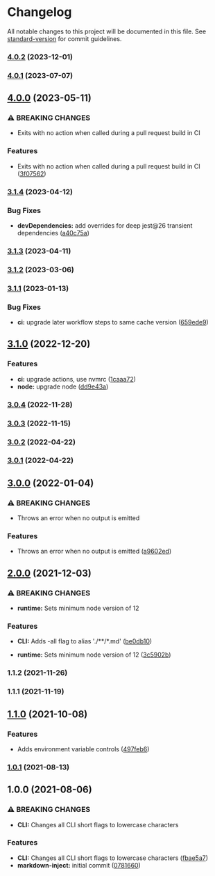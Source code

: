 # Changelog

All notable changes to this project will be documented in this file. See [standard-version](https://github.com/conventional-changelog/standard-version) for commit guidelines.

### [4.0.2](https://github.com/target/markdown-inject/compare/v4.0.1...v4.0.2) (2023-12-01)

### [4.0.1](https://github.com/target/markdown-inject/compare/v4.0.0...v4.0.1) (2023-07-07)

## [4.0.0](https://github.com/target/markdown-inject/compare/v3.1.4...v4.0.0) (2023-05-11)


### ⚠ BREAKING CHANGES

* Exits with no action when called during a pull request build in CI

### Features

* Exits with no action when called during a pull request build in CI ([3f07562](https://github.com/target/markdown-inject/commit/3f07562f5b1f09203944c304a7339d5caae6af3e))

### [3.1.4](https://github.com/target/markdown-inject/compare/v3.1.3...v3.1.4) (2023-04-12)


### Bug Fixes

* **devDependencies:** add overrides for deep jest@26 transient dependencies ([a40c75a](https://github.com/target/markdown-inject/commit/a40c75a3b18851fe90f58014b5317c1a404f86c7))

### [3.1.3](https://github.com/target/markdown-inject/compare/v3.1.2...v3.1.3) (2023-04-11)

### [3.1.2](https://github.com/target/markdown-inject/compare/v3.1.1...v3.1.2) (2023-03-06)

### [3.1.1](https://github.com/target/markdown-inject/compare/v3.1.0...v3.1.1) (2023-01-13)


### Bug Fixes

* **ci:** upgrade later workflow steps to same cache version ([659ede9](https://github.com/target/markdown-inject/commit/659ede94cb4a16f1a03d6c429df9625e17fd605a))

## [3.1.0](https://github.com/target/markdown-inject/compare/v3.0.4...v3.1.0) (2022-12-20)


### Features

* **ci:** upgrade actions, use nvmrc ([1caaa72](https://github.com/target/markdown-inject/commit/1caaa72e70b29c13b95b2a8186fb2bbc45cb5741))
* **node:** upgrade node ([dd9e43a](https://github.com/target/markdown-inject/commit/dd9e43a4869e8b6623300826f9a77524b4e5ba95))

### [3.0.4](https://github.com/target/markdown-inject/compare/v3.0.3...v3.0.4) (2022-11-28)

### [3.0.3](https://github.com/target/markdown-inject/compare/v3.0.2...v3.0.3) (2022-11-15)

### [3.0.2](https://github.com/target/markdown-inject/compare/v3.0.1...v3.0.2) (2022-04-22)

### [3.0.1](https://github.com/target/markdown-inject/compare/v3.0.0...v3.0.1) (2022-04-22)

## [3.0.0](https://github.com/target/markdown-inject/compare/v2.0.0...v3.0.0) (2022-01-04)


### ⚠ BREAKING CHANGES

* Throws an error when no output is emitted

### Features

* Throws an error when no output is emitted ([a9602ed](https://github.com/target/markdown-inject/commit/a9602ed8983e678a2751a22de3fdd3d7e17073e9))

## [2.0.0](https://github.com/target/markdown-inject/compare/v1.1.2...v2.0.0) (2021-12-03)


### ⚠ BREAKING CHANGES

* **runtime:** Sets minimum node version of 12

### Features

* **CLI:** Adds -all flag to alias './**/*.md' ([be0db10](https://github.com/target/markdown-inject/commit/be0db10ce479983b3051cf9ca66423f868d9d489))


* **runtime:** Sets minimum node version of 12 ([3c5902b](https://github.com/target/markdown-inject/commit/3c5902b7d952236cdec9f2c1a383de03b0ce1bac))

### 1.1.2 (2021-11-26)

### 1.1.1 (2021-11-19)

## [1.1.0](https://github.com/target/markdown-inject/compare/v1.0.1...v1.1.0) (2021-10-08)


### Features

* Adds environment variable controls ([497feb6](https://github.com/target/markdown-inject/commit/497feb603061aa790a3270987a260abed926219f))

### [1.0.1](https://github.com/target/markdown-inject/compare/v1.0.0...v1.0.1) (2021-08-13)

## 1.0.0 (2021-08-06)


### ⚠ BREAKING CHANGES

* **CLI:** Changes all CLI short flags to lowercase characters

### Features

* **CLI:** Changes all CLI short flags to lowercase characters ([fbae5a7](https://github.com/target/markdown-inject/commit/fbae5a765590db898debf1403946d58a6688477f))
* **markdown-inject:** initial commit ([0781660](https://github.com/target/markdown-inject/commit/07816601bf99bfb2b363f1f0e342cca1edb4d5ae))
